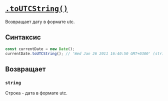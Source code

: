 # [`.toUTCString()`](../index.md)

Возвращает дату в формате utc.

## Синтаксис

```js
const currentDate = new Date();
currentDate.toUTCString(); // 'Wed Jan 26 2011 16:40:50 GMT+0300' (string)
```

## Возвращает

### `string`

Строка - дата в формате utc.
